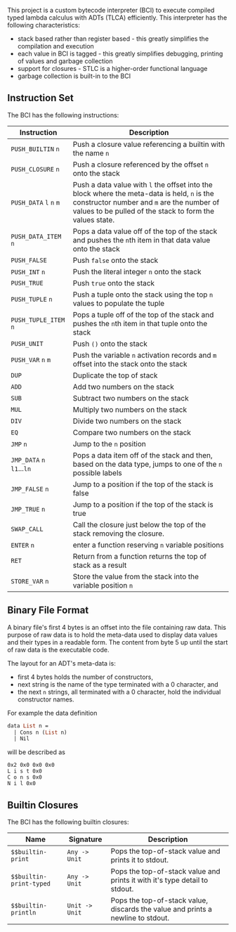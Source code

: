 This project is a custom bytecode interpreter (BCI) to execute compiled typed
lambda calculus with ADTs (TLCA) efficiently. This interpreter has the following
characteristics:

- stack based rather than register based - this greatly simplifies the
  compilation and execution
- each value in BCI is tagged - this greatly simplifies debugging, printing of
  values and garbage collection
- support for closures - STLC is a higher-order functional language
- garbage collection is built-in to the BCI

## Instruction Set

The BCI has the following instructions:

| Instruction                | Description                                                                                                                                                                                          |
| -------------------------- | ---------------------------------------------------------------------------------------------------------------------------------------------------------------------------------------------------- |
| `PUSH_BUILTIN` `n`         | Push a closure value referencing a builtin with the name `n`                                                                                                                                         |
| `PUSH_CLOSURE` `n`         | Push a closure referenced by the offset `n` onto the stack                                                                                                                                           |
| `PUSH_DATA` `l` `n` `m`    | Push a data value with `l` the offset into the block where the meta-data is held, `n` is the constructor number and `m` are the number of values to be pulled of the stack to form the values state. |
| `PUSH_DATA_ITEM` `n`       | Pops a data value off of the top of the stack and pushes the `n`th item in that data value onto the stack                                                                                            |
| `PUSH_FALSE`               | Push `false` onto the stack                                                                                                                                                                          |
| `PUSH_INT` `n`             | Push the literal integer `n` onto the stack                                                                                                                                                          |
| `PUSH_TRUE`                | Push `true` onto the stack                                                                                                                                                                           |
| `PUSH_TUPLE` `n`           | Push a tuple onto the stack using the top `n` values to populate the tuple                                                                                                                           |
| `PUSH_TUPLE_ITEM` `n`      | Pops a tuple off of the top of the stack and pushes the `n`th item in that tuple onto the stack                                                                                                      |
| `PUSH_UNIT`                | Push `()` onto the stack                                                                                                                                                                             |
| `PUSH_VAR` `n` `m`         | Push the variable `n` activation records and `m` offset into the stack onto the stack                                                                                                                |
| `DUP`                      | Duplicate the top of stack                                                                                                                                                                           |
| `ADD`                      | Add two numbers on the stack                                                                                                                                                                         |
| `SUB`                      | Subtract two numbers on the stack                                                                                                                                                                    |
| `MUL`                      | Multiply two numbers on the stack                                                                                                                                                                    |
| `DIV`                      | Divide two numbers on the stack                                                                                                                                                                      |
| `EQ`                       | Compare two numbers on the stack                                                                                                                                                                     |
| `JMP` `n`                  | Jump to the `n` position                                                                                                                                                                             |
| `JMP_DATA` `n` `l1`...`ln` | Pops a data item off of the stack and then, based on the data type, jumps to one of the `n` possible labels                                                                                          |
| `JMP_FALSE` `n`            | Jump to a position if the top of the stack is false                                                                                                                                                  |
| `JMP_TRUE` `n`             | Jump to a position if the top of the stack is true                                                                                                                                                   |
| `SWAP_CALL`                | Call the closure just below the top of the stack removing the closure.                                                                                                                               |
| `ENTER` `n`                | enter a function reserving `n` variable positions                                                                                                                                                    |
| `RET`                      | Return from a function returns the top of stack as a result                                                                                                                                          |
| `STORE_VAR` `n`            | Store the value from the stack into the variable position `n`                                                                                                                                        |

## Binary File Format

A binary file's first 4 bytes is an offset into the file containing raw data.
This purpose of raw data is to hold the meta-data used to display data values
and their types in a readable form. The content from byte 5 up until the start
of raw data is the executable code.

The layout for an ADT's meta-data is:

- first 4 bytes holds the number of constructors,
- next string is the name of the type terminated with a 0 character, and
- the next `n` strings, all terminated with a 0 character, hold the individual
  constructor names.

For example the data definition

```ocaml
data List n =
  | Cons n (List n)
  | Nil
```

will be described as

```
0x2 0x0 0x0 0x0
L i s t 0x0
C o n s 0x0
N i l 0x0
```

## Builtin Closures

The BCI has the following builtin closures:

| Name                    | Signature      | Description                                                                     |
| ----------------------- | -------------- | ------------------------------------------------------------------------------- |
| `$$builtin-print`       | `Any -> Unit`  | Pops the top-of-stack value and prints it to stdout.                            |
| `$$builtin-print-typed` | `Any -> Unit`  | Pops the top-of-stack value and prints it with it's type detail to stdout.      |
| `$$builtin-println`     | `Unit -> Unit` | Pops the top-of-stack value, discards the value and prints a newline to stdout. |
